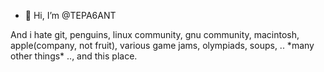 - 👋 Hi, I’m @TEPA6ANT

And i hate git, penguins, linux community, gnu community, macintosh, apple(company, not fruit), various game jams, olympiads, soups, .. \*many other things\* .., and this place.
